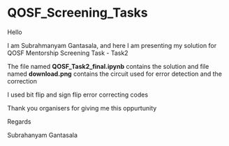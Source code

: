 # QOSF_Screening_Tasks

Hello

I am Subrahmanyam Gantasala, and here I am presenting my solution for QOSF Mentorship Screening Task - Task2

The file named **QOSF_Task2_final.ipynb** contains the solution and file named **download.png** contains the circuit used for error detection and the correction

I used bit flip and sign flip error correcting codes

Thank you organisers for giving me this oppurtunity

Regards

Subrahanyam Gantasala
